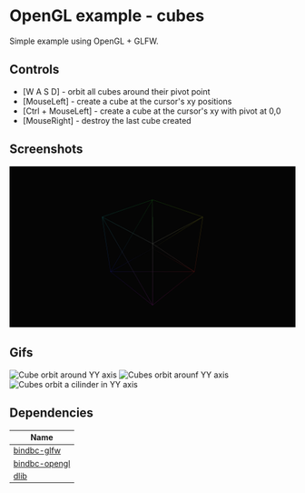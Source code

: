 # OpenGL example - cubes
Simple example using OpenGL + GLFW.

## Controls
* [W A S D] - orbit all cubes around their pivot point
* [MouseLeft] - create a cube at the cursor's xy positions
* [Ctrl + MouseLeft] - create a cube at the cursor's xy with pivot at 0,0
* [MouseRight] - destroy the last cube created

## Screenshots
![Cube](res/cube.png)

## Gifs
![Cube orbit around YY axis](res/cube_orbit.gif)
![Cubes orbit arounf YY axis](res/cube_orbit_2.gif)
![Cubes orbit a cilinder in YY axis](res/cilinder_orbit.gif)

## Dependencies
| Name |
|-|
| [bindbc-glfw](https://code.dlang.org/packages/bindbc-glfw)
| [bindbc-opengl](https://code.dlang.org/packages/bindbc-opengl)
| [dlib](https://code.dlang.org/packages/dlib)
